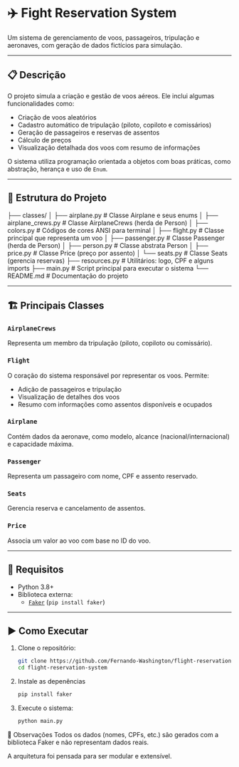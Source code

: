 # ✈️ Fight Reservation System

Um sistema de gerenciamento de voos, passageiros, tripulação e aeronaves, com geração de dados fictícios para simulação.

---

## 📋 Descrição

O projeto simula a criação e gestão de voos aéreos. Ele inclui algumas funcionalidades como:

- Criação de voos aleatórios
- Cadastro automático de tripulação (piloto, copiloto e comissários)
- Geração de passageiros e reservas de assentos
- Cálculo de preços
- Visualização detalhada dos voos com resumo de informações

O sistema utiliza programação orientada a objetos com boas práticas, como abstração, herança e uso de `Enum`.

---

## 📁 Estrutura do Projeto

├── classes/
│ ├── airplane.py # Classe Airplane e seus enums
│ ├── airplane_crews.py # Classe AirplaneCrews (herda de Person)
│ ├── colors.py # Códigos de cores ANSI para terminal
│ ├── flight.py # Classe principal que representa um voo
│ ├── passenger.py # Classe Passenger (herda de Person)
│ ├── person.py # Classe abstrata Person
│ ├── price.py # Classe Price (preço por assento)
│ └── seats.py # Classe Seats (gerencia reservas)
├── resources.py # Utilitários: logo, CPF e alguns imports
├── main.py # Script principal para executar o sistema
└── README.md # Documentação do projeto


---

## 🏗️ Principais Classes

### `AirplaneCrews`

Representa um membro da tripulação (piloto, copiloto ou comissário).

### `Flight`

O coração do sistema responsável por representar os voos. Permite:

- Adição de passageiros e tripulação
- Visualização de detalhes dos voos
- Resumo com informações como assentos disponíveis e ocupados

### `Airplane`

Contém dados da aeronave, como modelo, alcance (nacional/internacional) e capacidade máxima.

### `Passenger`

Representa um passageiro com nome, CPF e assento reservado.

### `Seats`

Gerencia reserva e cancelamento de assentos.

### `Price`

Associa um valor ao voo com base no ID do voo.

---

## 🔧 Requisitos

- Python 3.8+
- Biblioteca externa:
  - [`Faker`](https://faker.readthedocs.io/en/master/) (`pip install faker`)

---

## ▶️ Como Executar

1. Clone o repositório:

   ```bash
   git clone https://github.com/Fernando-Washington/flight-reservation-system.git
   cd flight-reservation-system
2. Instale as depenências

   ```bash
   pip install faker
3. Execute o sistema:

   ```bash
   python main.py
   
📌 Observações
Todos os dados (nomes, CPFs, etc.) são gerados com a biblioteca Faker e não representam dados reais.

A arquitetura foi pensada para ser modular e extensível.
